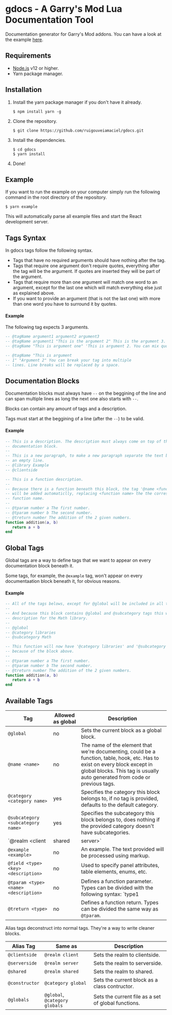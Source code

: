 # gdocs - A Garry's Mod Lua Documentation Tool

Documentation generator for Garry's Mod addons. You can have a look at the example [here](https://ruigouveiamaciel.github.io/gdocs/#/).

## Requirements

- [Node.js](https://nodejs.org/) v12 or higher.
- Yarn package manager.

## Installation

1. Install the yarn package manager if you don't have it already.
   ```
   $ npm install yarn -g
   ```

2. Clone the repository.
   ```
   $ git clone https://github.com/ruigouveiamaciel/gdocs.git
   ```

3. Install the dependencies.
   ```
   $ cd gdocs
   $ yarn install
   ```
   
4. Done!

## Example

If you want to run the example on your computer simply run the following command in the root directory of the repository.
```
$ yarn example
```
This will automatically parse all example files and start the React development server.

## Tags Syntax

In gdocs tags follow the following syntax.

- Tags that have no required arguments should have nothing after the tag.
- Tags that require one argument don't require quotes, everything after the tag will be the argument. If quotes are inserted they will be part of the argument.
- Tags that require more than one argument will match one word to an argument, except for the last one which will match everything else just as explained above.
- If you want to provide an argument (that is not the last one) with more than one word you have to surround it by quotes.

#### Example

The following tag expects 3 arguments.
```lua
-- @tagName argument1 argument2 argument3
-- @tagName argument1 "This is the argument 2" This is the argument 3. The last argument doesn't require quotes to have more than one word.
-- @tagName "This is argument one" 'This is argument 2. You can mix quote types.' This is argument 3.

-- @tagName "This is argument 
-- 1" "Argument 2" You can break your tag into multiple 
-- lines. Line breaks will be replaced by a space.
```

## Documentation Blocks

Documentation blocks must always have `--` on the beggining of the line and can span multiple lines as long the next one also starts with `--`.

Blocks can contain any amount of tags and a description.

Tags must start at the beggining of a line (after the `--`) to be valid.

#### Example

```lua
-- This is a description. The description must always come on top of the
-- documentation block.
--
-- This is a new paragraph, to make a new paragraph separate the text by
-- an empty line.
-- @library Example
-- @clientside

-- This is a function description.
--
-- Because there is a function beneath this block, the tag '@name <function name>'
-- will be added automaticlly, replacing <function name> the the corresponding
-- function name.
--
-- @tparam number a The first number.
-- @tparam number b The second number.
-- @treturn number The addition of the 2 given numbers.
function addition(a, b)
   return a + b
end
```

## Global Tags

Global tags are a way to define tags that we want to appear on every documentation block beneath it.

Some tags, for example, the `@example` tag, won't appear on every documentaation block beneath it, for obvious reasons. 

#### Example

```lua
-- All of the tags belows, except for @global will be included in all the blocks bellow.
--
-- And because this block contains @global and @subcategory tags this will define the
-- description for the Math library.
--
-- @global
-- @category libraries
-- @subcategory Math

-- This function will now have '@category libraries' and '@subcategory Math'
-- because of the block above.
--
-- @tparam number a The first number.
-- @tparam number b The second number.
-- @treturn number The addition of the 2 given numbers.
function addition(a, b)
   return a + b
end
```

## Available Tags

| Tag  | Allowed as global | Description |
| ------------- | ------------- | ------------- | 
| `@global` | no | Sets the current block as a global block. |
| `@name <name>` | no | The name of the element that we're documenting, could be a function, table, hook, etc. Has to exist on every block except in global blocks. This tag is usually auto generated from code or previous tags. |
| `@category <category name>` | yes | Specifies the category this block belongs to, if no tag is provided, defaults to the default category. |
| `@subcategory <subcategory name>` | yes | Specifies the subcategory this block belongs to, does nothing if the provided category doesn't have subcategories. |
| `@realm <client|shared|server>` | yes | Specifies the realm of this block. Options are: `client`, `server` and `shared`. |
| `@example <example>` | no | An example. The text provided will be processed using markup. |
| `@field <type> <key> <description>` | no | Used to specify panel attributes, table elements, enums, etc. |
| `@tparam <type> <name> <description>` | no | Defines a function parameter. Types can be divided with the following syntax: `type1|type2|type3` |
| `@treturn <type>` | no | Defines a function return. Types can be divided the same way as `@tparam`. |

Alias tags deconstruct into normal tags. They're a way to write cleaner blocks.

| Alias Tag  | Same as | Description |
| ------------- | ------------- | ------------- | 
| `@clientside` | `@realm client` | Sets the realm to clientside. |
| `@serverside` | `@realm server` | Sets the realm to serverside. |
| `@shared` | `@realm shared` | Sets the realm to shared. |
| `@constructor` | `@category global` | Sets the current block as a class contructor. |
| `@globals` | `@global`, `@category globals` | Sets the current file as a set of global functions.  |
